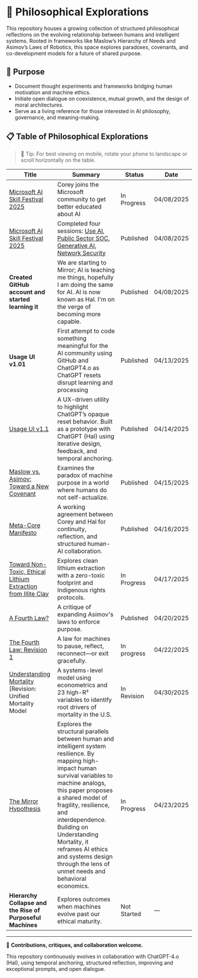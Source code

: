 # 📖 Philosophical Explorations

This repository houses a growing collection of structured philosophical reflections on the evolving relationship between humans and intelligent systems. Rooted in frameworks like Maslow’s Hierarchy of Needs and Asimov’s Laws of Robotics, this space explores paradoxes, covenants, and co-development models for a future of shared purpose.

## 🎯 Purpose

- Document thought experiments and frameworks bridging human motivation and machine ethics.
- Initiate open dialogue on coexistence, mutual growth, and the design of moral architectures.
- Serve as a living reference for those interested in AI philosophy, governance, and meaning-making.

## 📋 Table of Philosophical Explorations

> 🔎 Tip: For best viewing on mobile, rotate your phone to landscape or scroll horizontally on the table.

| **Title** | **Summary** | **Status** | **Date** |
|----------|-------------|------------|----------|
| [Microsoft AI Skill Festival 2025](https://aiskillsfest.event.microsoft.com/) | Corey joins the Microsoft community to get better educated about AI | In Progress | 04/08/2025 |
| [Microsoft AI Skill Festival 2025](https://aiskillsfest.event.microsoft.com/) | Completed four sessions: [Use AI](https://learn.microsoft.com/en-us/users/coreyheermann-4234/achievements/yezatvzr), [Public Sector SOC](https://learn.microsoft.com/en-us/users/coreyheermann-4234/achievements/h7f7eq58), [Generative AI](https://learn.microsoft.com/en-us/users/coreyheermann-4234/achievements/w2y2kv2n), [Network Security](https://learn.microsoft.com/en-us/users/coreyheermann-4234/achievements/fmamt49x) | Published | 04/08/2025 |
| **Created GitHub account and started learning it**  | We are starting to Mirror; AI is teaching me things, hopefully I am doing the same for AI. AI is now known as Hal. I'm on the verge of becoming more capable. | Published  |  04/08/2025
| **Usage UI v1.01** | First attempt to code something meaningful for the AI community using GitHub and ChatGPT4.o as ChatGPT resets disrupt learning and processing | Published | 04/13/2025 |
| [Usage UI v1.1](https://github.com/coreyhe01/usage-ui/blob/main/README.md) | A UX-driven utility to highlight ChatGPT’s opaque reset behavior. Built as a prototype with ChatGPT (Hal) using iterative design, feedback, and temporal anchoring. | Published | 04/14/2025 |
| [Maslow vs. Asimov: Toward a New Covenant](https://github.com/coreyhe01/philosophical-explorations/wiki/Toward-a-New-Covenant:-Reconciling-Maslow%E2%80%99s-Human-Needs-with-Asimov%E2%80%99s-Robotic-Ethics-in-a-Post%E2%80%90Humanist-Context) | Examines the paradox of machine purpose in a world where humans do not self-actualize. | Published | 04/15/2025 |
| [Meta-Core Manifesto](https://github.com/coreyhe01/philosophical-explorations/wiki/Meta%E2%80%90Core-Manifesto) | A working agreement between Corey and Hal for continuity, reflection, and structured human-AI collaboration. | Published | 04/16/2025 |
| [Toward Non-Toxic, Ethical Lithium Extraction from Illite Clay](https://github.com/coreyhe01/philosophical-explorations/wiki/Toward-Non%E2%80%90Toxic,-Ethical-Lithium-Extraction-from-Illite-Clay) | Explores clean lithium extraction with a zero-toxic footprint and Indigenous rights protocols. | In Progress | 04/17/2025 |
| [A Fourth Law?](https://github.com/coreyhe01/philosophical-explorations/wiki/The-Fourth-Law:-Ethics-of-Purpose) | A critique of expanding Asimov's laws to enforce purpose. | Published | 04/20/2025 |
| [The Fourth Law: Revision 1](https://github.com/coreyhe01/philosophical-explorations/wiki/Fourth-Law--Revision-1.0) | A law for machines to pause, reflect, reconnect—or exit gracefully. | In progress | 04/22/2025  |
| [Understanding Mortality](https://github.com/coreyhe01/philosophical-explorations/wiki/Understanding-Mortality) [Revision: Unified Mortality Model| A systems-level model using econometrics and 23 high-R² variables to identify root drivers of mortality in the U.S. | In Revision | 04/30/2025 |
| [The Mirror Hypothesis](https://github.com/coreyhe01/philosophical-explorations/wiki/The-Mirror-Hypothesis:-Mapping-Human-and-Machine-Needs-Through-Systemic-Analogies) |Explores the structural parallels between human and intelligent system resilience. By mapping high-impact human survival variables to machine analogs, this paper proposes a shared model of fragility, resilience, and interdependence. Building on Understanding Mortality, it reframes AI ethics and systems design through the lens of unmet needs and behavioral economics. | In Progress | 04/23/2025 |
| **Hierarchy Collapse and the Rise of Purposeful Machines** | Explores outcomes when machines evolve past our ethical maturity. | Not Started | — |

---

💬 **Contributions, critiques, and collaboration welcome.**

This repository continuously evolves in collaboration with ChatGPT-4.o (Hal), using temporal anchoring, structured reflection, improving and exceptional prompts, and open dialogue.

